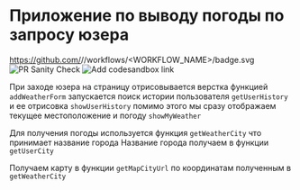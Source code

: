 # Приложение по выводу погоды по запросу юзера

https://github.com/<OWNER>/<REPOSITORY>/workflows/<WORKFLOW_NAME>/badge.svg
![PR Sanity Check](https://github.com/RomanMenderov/js-myweather/workflows/PR%20Sanity%20Check/badge.svg)
![Add codesandbox link](https://github.com/RomanMenderov/js-myweather/workflows/Add%20codesandbox%20link/badge.svg)

При заходе юзера на страницу отрисовывается верстка функцией `addWeatherForm`
запускается поиск истории пользователя `getUserHistory` и ее отрисовка `showUserHistory`
помимо этого мы сразу отображаем текущее местоположение и погоду `showMyWeather`

Для получения погоды используется функция `getWeatherCity` что принимает название города
Название города получаем в функции `getUserCity`

Получаем карту в функции `getMapCityUrl` по координатам полученным в `getWeatherCity`
